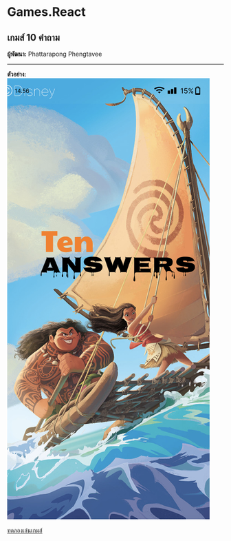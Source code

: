 # Games.React
## เกมส์ 10 คำถาม

**ผู้พัฒนา:** Phattarapong Phengtavee

---

**ตัวอย่าง:**  
![ตัวอย่างเกมส์](Componets/StartGame/start.png)

[ทดลองเล่นเกมส์](https://phattarapong26.github.io/TenAnwers/)
